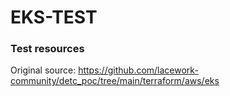# EKS-TEST

### Test resources

Original source: https://github.com/lacework-community/detc_poc/tree/main/terraform/aws/eks
